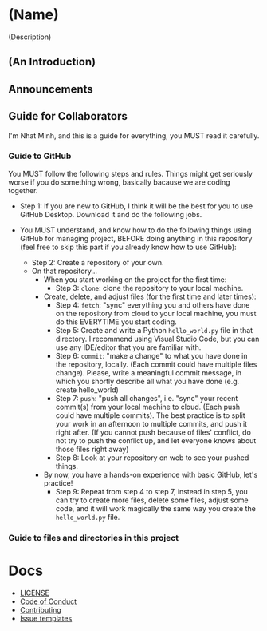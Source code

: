 # (Name)
(Description)

<!-- ![preview](https://github.com/htnminh/python-template/blob/main/docs/preview.png)
-->

## (An Introduction)



## Announcements 



## Guide for Collaborators
I'm Nhat Minh, and this is a guide for everything, you MUST read it carefully.


### Guide to GitHub
You MUST follow the following steps and rules. Things might get seriously worse if you do something wrong, basically bacause we are coding together.


- Step 1: If you are new to GitHub, I think it will be the best for you to use GitHub Desktop. Download it and do the following jobs.

- You MUST understand, and know how to do the following things using GitHub for managing project, BEFORE doing anything in this repository (feel free to skip this part if you already know how to use GitHub):

  - Step 2: Create a repository of your own.
  - On that repository...
    - When you start working on the project for the first time:
      - Step 3: `clone`: clone the repository to your local machine.
    - Create, delete, and adjust files (for the first time and later times):
        - Step 4: `fetch`: "sync" everything you and others have done on the repository from cloud to your local machine, you must do this EVERYTIME you start coding.
        - Step 5: Create and write a Python `hello_world.py` file in that directory. I recommend using Visual Studio Code, but you can use any IDE/editor that you are familiar with.
        - Step 6: `commit`: "make a change" to what you have done in the repository, locally. (Each commit could have multiple files change). Please, write a meaningful commit message, in which you shortly describe all what you have done (e.g. create hello_world)
        - Step 7: `push`: "push all changes", i.e. "sync" your recent commit(s) from your local machine to cloud. (Each push could have multiple commits). The best practice is to split your work in an afternoon to multiple commits, and push it right after. (If you cannot push because of files' conflict, do not try to push the conflict up, and let everyone knows about those files right away)
        - Step 8: Look at your repository on web to see your pushed things. 
     - By now, you have a hands-on experience with basic GitHub, let's practice!
        - Step 9: Repeat from step 4 to step 7, instead in step 5, you can try to create more files, delete some files, adjust some code, and it will work magically the same way you create the `hello_world.py` file.
   

### Guide to files and directories in this project



# Docs
- [LICENSE]()
- [Code of Conduct]()
- [Contributing]()
- [Issue templates]()
